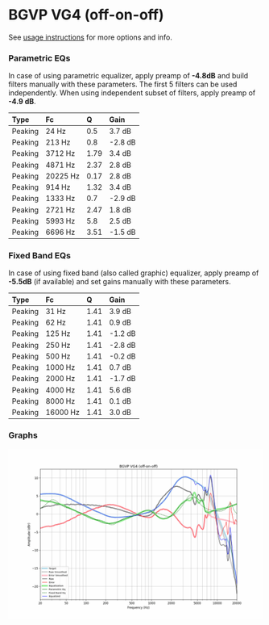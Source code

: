 # BGVP VG4 (off-on-off)
See [usage instructions](https://github.com/jaakkopasanen/AutoEq#usage) for more options and info.

### Parametric EQs
In case of using parametric equalizer, apply preamp of **-4.8dB** and build filters manually
with these parameters. The first 5 filters can be used independently.
When using independent subset of filters, apply preamp of **-4.9 dB**.

| Type    | Fc       |    Q | Gain    |
|:--------|:---------|:-----|:--------|
| Peaking | 24 Hz    | 0.5  | 3.7 dB  |
| Peaking | 213 Hz   | 0.8  | -2.8 dB |
| Peaking | 3712 Hz  | 1.79 | 3.4 dB  |
| Peaking | 4871 Hz  | 2.37 | 2.8 dB  |
| Peaking | 20225 Hz | 0.17 | 2.8 dB  |
| Peaking | 914 Hz   | 1.32 | 3.4 dB  |
| Peaking | 1333 Hz  | 0.7  | -2.9 dB |
| Peaking | 2721 Hz  | 2.47 | 1.8 dB  |
| Peaking | 5993 Hz  | 5.8  | 2.5 dB  |
| Peaking | 6696 Hz  | 3.51 | -1.5 dB |

### Fixed Band EQs
In case of using fixed band (also called graphic) equalizer, apply preamp of **-5.5dB**
(if available) and set gains manually with these parameters.

| Type    | Fc       |    Q | Gain    |
|:--------|:---------|:-----|:--------|
| Peaking | 31 Hz    | 1.41 | 3.9 dB  |
| Peaking | 62 Hz    | 1.41 | 0.9 dB  |
| Peaking | 125 Hz   | 1.41 | -1.2 dB |
| Peaking | 250 Hz   | 1.41 | -2.8 dB |
| Peaking | 500 Hz   | 1.41 | -0.2 dB |
| Peaking | 1000 Hz  | 1.41 | 0.7 dB  |
| Peaking | 2000 Hz  | 1.41 | -1.7 dB |
| Peaking | 4000 Hz  | 1.41 | 5.6 dB  |
| Peaking | 8000 Hz  | 1.41 | 0.1 dB  |
| Peaking | 16000 Hz | 1.41 | 3.0 dB  |

### Graphs
![](./BGVP%20VG4%20(off-on-off).png)